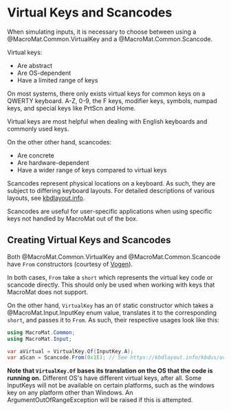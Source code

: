 ﻿# Virtual Keys and Scancodes

When simulating inputs, it is necessary to choose between using a 
@MacroMat.Common.VirtualKey and a @MacroMat.Common.Scancode.

Virtual keys:

- Are abstract
- Are OS-dependent
- Have a limited range of keys 

On most systems, there only exists virtual keys for common keys on a QWERTY 
keyboard. A-Z, 0-9, the F keys, modifier keys, symbols, numpad keys, and 
special keys like PrtScn and Home.

Virtual keys are most helpful when dealing with English keyboards and commonly
used keys.

On the other other hand, scancodes:

- Are concrete
- Are hardware-dependent
- Have a wider range of keys compared to virtual keys

Scancodes represent physical locations on a keyboard. As such, they are subject
to differing keyboard layouts. For detailed descriptions of various layouts,
see [kbdlayout.info](https://kbdlayout.info/).

Scancodes are useful for user-specific applications when using specific keys
not handled by MacroMat out of the box.

## Creating Virtual Keys and Scancodes

Both @MacroMat.Common.VirtualKey and @MacroMat.Common.Scancode have 
`From` constructors (courtesy of 
[Vogen](https://github.com/SteveDunn/Vogen)).

In both cases, `From` take a `short` which represents the virtual key code
or scancode directly. This should only be used when working with keys that
MacroMat does not support.

On the other hand, `VirtualKey` has an `Of` static constructor which takes 
a @MacroMat.Input.InputKey enum value, translates it to the corresponding 
`short`, and passes it to `From`. As such, their respective usages look like 
this:

```cs
using MacroMat.Common;
using MacroMat.Input;

var aVirtual = VirtualKey.Of(InputKey.A);
var aScan = Scancode.From(0x1E); // See https://kbdlayout.info/kbdus/overview+scancodes
```

**Note that `VirtualKey.Of` bases its translation on the OS that the code is
running on.** Different OS's have different virtual keys, after all. Some 
InputKeys will not be available on certain platforms, such as the windows key
on any platform other than Windows. An ArgumentOutOfRangeException will be 
raised if this is attempted.